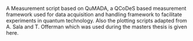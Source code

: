 A Measurement script based on QuMADA, a QCoDeS based measurement framework used for data acquisition and handling framework to facilitate experiments in quantum technology. Also the plotting scripts adapted from A. Sala and T. Offerman which was used during the masters thesis is given here.
